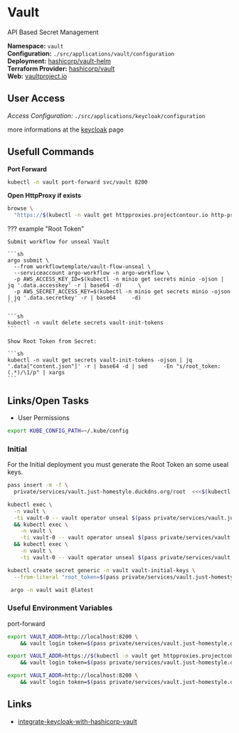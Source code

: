 # Vault

<!--description-start-->
API Based Secret Management
<!--description-end-->


<!--header-start-->
**Namespace:** `vault`  
**Configuration:** `./src/applications/vault/configuration`  
**Deployment:** [hashicorp/vault-helm](https://github.com/hashicorp/vault-helm)   
**Terraform Provider:** [hashicorp/vault](https://registry.terraform.io/providers/hashicorp/vault/latest/docs)   
**Web:** [vaultproject.io](https://www.vaultproject.io/)   
<!--header-end-->

## User Access

*Access Configuration:* `./src/applications/keycloak/configuration`

more informations at the [keycloak](/services/keycloak/) page

## Usefull Commands

**Port Forward**
<!--port-forward-start-->
```sh
kubectl -n vault port-forward svc/vault 8200
```
<!--port-forward-end-->

**Open HttpProxy if exists**
<!--httpproxies-start-->
```sh
browse \
  "https://$(kubectl -n vault get httpproxies.projectcontour.io http-proxy -ojson | jq '.spec.virtualhost.fqdn' -r)"
```
<!--httpproxies-end-->




??? example "Root Token"
    
    Submit workflow for unseal Vault

    ```sh
    argo submit \
      --from workflowtemplate/vault-flow-unseal \
      --serviceaccount argo-workflow -n argo-workflow \
      -p AWS_ACCESS_KEY_ID=$(kubectl -n minio get secrets minio -ojson | jq '.data.accesskey' -r | base64 -d)     \
      -p AWS_SECRET_ACCESS_KEY=$(kubectl -n minio get secrets minio -ojson | jq '.data.secretkey' -r | base64     -d)
    ```

    ```sh
    kubectl -n vault delete secrets vault-init-tokens
    ```

    Show Root Token from Secret:

    ```sh
    kubectl -n vault get secrets vault-init-tokens -ojson | jq '.data["content.json"]' -r | base64 -d | sed     -En "s/root_token: (.*)/\1/p" | xargs 
    ```


## Links/Open Tasks

* User Permissions


```sh
export KUBE_CONFIG_PATH=~/.kube/config

```



### Initial

For the Initial deployment you must generate the Root Token an some useal keys.


<!--vault-init-start-->
```sh
pass insert -m -f \
  private/services/vault.just-homestyle.duckdns.org/root  <<<$(kubectl exec -n vault -ti vault-0 -- vault operator init -format=json)
```

```sh
kubectl exec \
  -n vault \
  -ti vault-0 -- vault operator unseal $(pass private/services/vault.just-homestyle.duckdns.org/root | jq '.unseal_keys_b64[0]' -r) \
  && kubectl exec \
    -n vault \
    -ti vault-0 -- vault operator unseal $(pass private/services/vault.just-homestyle.duckdns.org/root | jq '.unseal_keys_b64[1]' -r) \
  && kubectl exec \
    -n vault \
    -ti vault-0 -- vault operator unseal $(pass private/services/vault.just-homestyle.duckdns.org/root | jq '.unseal_keys_b64[2]' -r)
```

```sh
kubectl create secret generic -n vault vault-initial-keys \
  --from-literal "root_token=$(pass private/services/vault.just-homestyle.duckdns.org/root | jq '.root_token' -r)"
```
<!--vault-init-end-->

<!--vault-init-job-start-->
```sh
 argo -n vault wait @latest   
```
<!--vault-init-job-end-->

### Useful Environment Variables

port-forward

<!--env-vars-port-forward-start-->
```sh
export VAULT_ADDR=http://localhost:8200 \
    && vault login token=$(pass private/services/vault.just-homestyle.duckdns.org/root | jq '.root_token' -r)
```
<!--env-vars-port-forward-end-->

<!--env-vars-start-->
```sh
export VAULT_ADDR=https://$(kubectl -n vault get httpproxies.projectcontour.io http-proxy -ojson  | jq '.spec.virtualhost.fqdn'  -r) \
    && vault login token=$(pass private/services/vault.just-homestyle.duckdns.org/root | jq '.root_token' -r)
```
<!--env-vars-end-->


<!--login-port-forward-start-->
```sh
export VAULT_ADDR=http://localhost:8200 \
    && vault login token=$(pass private/services/vault.just-homestyle.duckdns.org/root | jq '.root_token' -r)
```
<!--login-port-forward-end-->

## Links

* [integrate-keycloak-with-hashicorp-vault](https://faun.pub/integrate-keycloak-with-hashicorp-vault-5264a873dd2f)